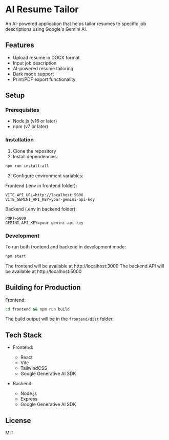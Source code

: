 # AI Resume Tailor

An AI-powered application that helps tailor resumes to specific job descriptions using Google's Gemini AI.

## Features

- Upload resume in DOCX format
- Input job description
- AI-powered resume tailoring
- Dark mode support
- Print/PDF export functionality

## Setup

### Prerequisites

- Node.js (v16 or later)
- npm (v7 or later)

### Installation

1. Clone the repository
2. Install dependencies:
```bash
npm run install:all
```

3. Configure environment variables:

Frontend (.env in frontend folder):
```
VITE_API_URL=http://localhost:5000
VITE_GEMINI_API_KEY=your-gemini-api-key
```

Backend (.env in backend folder):
```
PORT=5000
GEMINI_API_KEY=your-gemini-api-key
```

### Development

To run both frontend and backend in development mode:

```bash
npm start
```

The frontend will be available at http://localhost:3000
The backend API will be available at http://localhost:5000

## Building for Production

Frontend:
```bash
cd frontend && npm run build
```

The build output will be in the `frontend/dist` folder.

## Tech Stack

- Frontend:
  - React
  - Vite
  - TailwindCSS
  - Google Generative AI SDK

- Backend:
  - Node.js
  - Express
  - Google Generative AI SDK

## License

MIT
